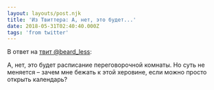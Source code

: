 ```yaml
---
layout: layouts/post.njk
title: 'Из Твиттера: А, нет, это будет...'
date: 2018-05-31T02:40:40.000Z
tags: 'from twitter'
---
```

В ответ на [твит @beard_less](https://twitter.com/_/status/1002016354801717248):

А, нет, это будет расписание переговорочной комнаты. Но суть не меняется – зачем мне бежать к этой херовине, если можно просто открыть календарь?
